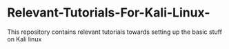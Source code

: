 # Relevant-Tutorials-For-Kali-Linux-
This repository contains relevant tutorials towards setting up the basic stuff on Kali linux 

